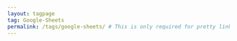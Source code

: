 ```yaml
---
layout: tagpage
tag: Google-Sheets
permalink: /tags/google-sheets/ # This is only required for pretty links.
---
```

